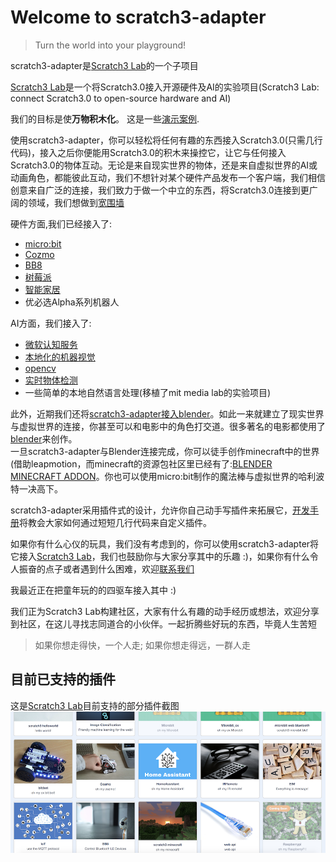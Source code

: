 # Welcome to scratch3-adapter

>  Turn the world into your playground!

scratch3-adapter是[Scratch3 Lab](https://blog.just4fun.site/Scratch3-Lab.html)的一个子项目

[Scratch3 Lab](https://blog.just4fun.site/Scratch3-Lab.html)是一个将Scratch3.0接入开源硬件及AI的实验项目(Scratch3 Lab: connect Scratch3.0 to open-source hardware and AI)

我们的目标是使**万物积木化**。 这是一些[演示案例](/user_guide/gallery/).

使用scratch3-adapter，你可以轻松将任何有趣的东西接入Scratch3.0(只需几行代码)，接入之后你便能用Scratch3.0的积木来操控它，让它与任何接入Scratch3.0的物体互动。无论是来自现实世界的物体，还是来自虚拟世界的AI或动画角色，都能彼此互动，我们不想针对某个硬件产品发布一个客户端，我们相信创意来自广泛的连接，我们致力于做一个中立的东西，将Scratch3.0连接到更广阔的领域，我们想做到[宽围墙](http://learn.media.mit.edu/lcl/weeks/week5/)

硬件方面,我们已经接入了:

*  [micro:bit](http://microbit.org/)
*  [Cozmo](https://www.anki.com/en-us/cozmo)
*  [BB8](https://store.sphero.com/products/bb-8-by-sphero)
*  [树莓派](https://www.raspberrypi.org/)
*  [智能家居](https://blog.just4fun.site/scratch3-smart-home.html)
*  优必选Alpha系列机器人

AI方面，我们接入了:

*  [微软认知服务](https://azure.microsoft.com/zh-cn/services/cognitive-services/)
*  [本地化的机器视觉](https://js.tensorflow.org/)
*  [opencv](https://opencv.org/)
*  [实时物体检测](https://pjreddie.com/darknet/yolo/)
*  一些简单的本地自然语言处理(移植了mit media lab的实验项目)

 此外，近期我们还将[scratch3-adapter接入blender](https://blog.just4fun.site/scratch3-adapter-blender.html)。如此一来就建立了现实世界与虚拟世界的连接，你甚至可以和电影中的角色打交道。很多著名的电影都使用了[blender](https://www.blender.org/)来创作。  
一旦scratch3-adapter与Blender连接完成，你可以徒手创作minecraft中的世界(借助leapmotion，而minecraft的资源包社区里已经有了:[BLENDER MINECRAFT ADDON](http://theduckcow.com/dev/blender/mcprep/)。你也可以使用micro:bit制作的魔法棒与虚拟世界的哈利波特一决高下。

scratch3-adapter采用插件式的设计，允许你自己动手写插件来拓展它，[开发手册](/dev_guide/helloworld/)将教会大家如何通过短短几行代码来自定义插件。

如果你有什么心仪的玩具，我们没有考虑到的，你可以使用scratch3-adapter将它接入[Scratch3 Lab](https://blog.just4fun.site/Scratch3-Lab.html)，我们也鼓励你与大家分享其中的乐趣 :)，如果你有什么令人振奋的点子或者遇到什么困难，欢迎[联系我们](/about/connect/)

我最近正在把童年玩的的四驱车接入其中 :)

我们正为Scratch3 Lab构建社区<!--https://scratch3-groups.just4fun.site/-->，大家有什么有趣的动手经历或想法，欢迎分享到社区，在这儿寻找志同道合的小伙伴。一起折腾些好玩的东西，毕竟人生苦短

>  如果你想走得快，一个人走; 如果你想走得远，一群人走


## 目前已支持的插件
这是[Scratch3 Lab](https://blog.just4fun.site/Scratch3-Lab.html)目前支持的部分插件截图
![](img/scratch3-extensions.png)